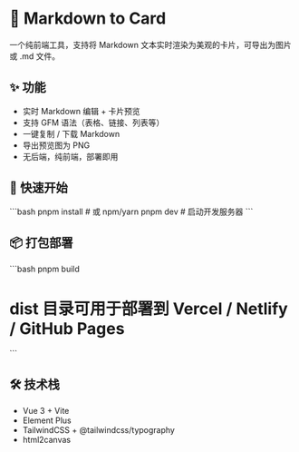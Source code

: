 
# 📝 Markdown to Card

一个纯前端工具，支持将 Markdown 文本实时渲染为美观的卡片，可导出为图片或 .md 文件。

## ✨ 功能

- 实时 Markdown 编辑 + 卡片预览
- 支持 GFM 语法（表格、链接、列表等）
- 一键复制 / 下载 Markdown
- 导出预览图为 PNG
- 无后端，纯前端，部署即用

## 🚀 快速开始

\`\`\`bash
pnpm install  # 或 npm/yarn
pnpm dev      # 启动开发服务器
\`\`\`

## 📦 打包部署

\`\`\`bash
pnpm build
# dist 目录可用于部署到 Vercel / Netlify / GitHub Pages
\`\`\`

## 🛠️ 技术栈

- Vue 3 + Vite
- Element Plus
- TailwindCSS + @tailwindcss/typography
- html2canvas
    